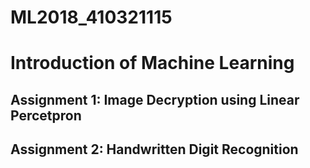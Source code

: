 # ML2018_410321115
# Introduction of Machine Learning

## Assignment 1: Image Decryption using Linear Percetpron
## Assignment 2: Handwritten Digit Recognition
